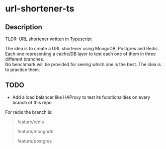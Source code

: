 # url-shortener-ts

## Description

TLDR: URL shortener written in Typescript

The idea is to create a URL shortener using MongoDB, Postgres and Redis.  
Each one representing a cache/DB layer to test each one of them in three different branches.  
No benchmark will be provided for seeing which one is the best. The idea is to practice them.  

## TODO

- Add a load balancer like HAProxy to test its functionalities on every branch of this repo

For redis the branch is:

> feature/redis    

> feature/mongodb    

> feature/postgres    

